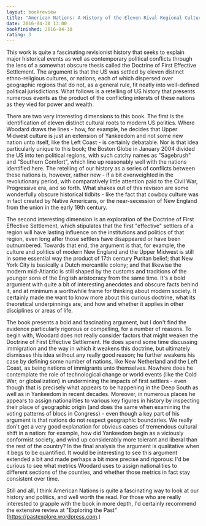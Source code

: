 ```yaml
---
layout: bookreview
title: "American Nations: A History of the Eleven Rival Regional Cultures of North America"
date: 2016-04-30 13:00
bookfinished: 2016-04-30
rating: 3
---
```


This work is quite a fascinating revisionist history that seeks to explain major historical events as well as contemporary political conflicts through the lens of a somewhat obscure thesis called the Doctrine of First Effective Settlement.  The argument is that the US was settled by eleven distinct ethno-religious cultures, or nations, each of which dispersed over geographic regions that do not, as a general rule, fit neatly into well-defined political jurisdictions.  What follows is a retelling of US history that presents numerous events as the product of the conflicting intersts of these nations as they vied for power and wealth.



There are two very interesting dimensions to this book.  The first is the identification of eleven distinct cultural roots to modern US politics.  Where Woodard draws the lines - how, for example, he decides that Upper Midwest culture is just an extension of Yankeedom and not some new nation unto itself, like the Left Coast - is certainly debatable.  Nor is that idea particularly unique to this book; the Boston Globe in January 2004 divided the US into ten political regions, with such catchy names as "Sagebrush" and "Southern Comfort", which line up reasonably well with the nations identified here.  The retelling of our history as a series of conflicts between these nations is, however, rather new - if a bit overweighted in the revolutionary period, with comparatively little attention paid to the Civil War, Progressive era, and so forth.  What shakes out of this revision are some wonderfully obscure historical tidbits - like the fact that cowboy culture was in fact created by Native Americans, or the near-secession of New England from the union in the early 19th century.



The second interesting dimension is an exploration of the Doctrine of First Effective Settlement, which stipulates that the first "effective" settlers of a region will have lasting influence on the institutions and politics of that region, even long after those settlers have disappeared or have been outnumbered.  Towards that end, the argument is that, for example, the culture and politics of modern New England and the Upper Midwest is still in some essential way the product of 17th century Puritan belief; that New York City is basically a Dutch mercantile colony; and that likewise the modern mid-Atlantic is still shaped by the customs and traditions of the younger sons of the English aristocracy from the same time.  It's a bold argument with quite a bit of interesting anecdotes and obscure facts behind it, and at minimum a worthwhile frame for thinking about modern society.  It certainly made me want to know more about this curious doctrine, what its theoretical underpinnings are, and how and whether it applies in other disciplines or areas of life.



The book presents a bold and fascinating argument, but I don't find the evidence particularly rigorous or compelling, for a number of reasons.  To begin with, Woodard does not really consider factors that might weaken the Doctrine of First Effective Settlement.  He does spend some time discussing immigration and the way in which it weakens this doctrine, but ultimately dismisses this idea without any really good reason; he further weakens his case by defining some number of nations, like New Netherland and the Left Coast, as being nations of immigrants unto themselves.  Nowhere does he contemplate the role of technological change or world events (like the Cold War, or globalization) in undermining the impacts of first settlers - even though that is precisely what appears to be happening in the Deep South as well as in Yankeedom in recent decades.  Moreover, in numerous places he appears to assign nationalities to various key figures in history by inspecting their place of geographic origin (and does the same when examining the voting patterns of blocs in Congress) - even though a key part of his argument is that nations do not respect geographic boundaries.  We really don't get a very good explanation for obvious cases of tremendous cultural shift in a nation: for example, how did Yankeedom begin as a viciously conformist society, and wind up considerably more tolerant and liberal than the rest of the country?  In the final analysis the argument is qualitative when it begs to be quantified. It would be interesting to see this argument extended a bit and made perhaps a bit more precise and rigorous: I'd be curious to see what metrics Woodard uses to assign nationalities to different sections of the counties, and whether those metrics in fact stay consistent over time.



Still and all, I think American Nations is quite a fascinating way to look at our history and politics, and well worth the read.  For those who are really interested to grapple with the book in more depth, I'd certainly recommend the extensive review at "Exploring the Past" (https://pastexplore.wordpress.com.)